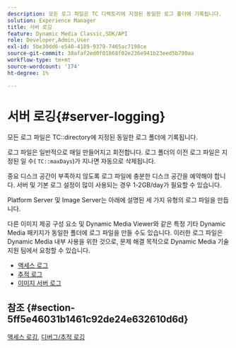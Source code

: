 ```yaml
---
description: 모든 로그 파일은 TC 디렉토리에 지정된 동일한 로그 폴더에 기록됩니다.
solution: Experience Manager
title: 서버 로깅
feature: Dynamic Media Classic,SDK/API
role: Developer,Admin,User
exl-id: 5be30dd6-e540-4189-9379-7465ac7198ce
source-git-commit: 38afaf2ed0f01868f02e236e941b23eed5b790aa
workflow-type: tm+mt
source-wordcount: '174'
ht-degree: 1%

---
```


# 서버 로깅{#server-logging}

모든 로그 파일은 TC::directory에 지정된 동일한 로그 폴더에 기록됩니다.

로그 파일은 일반적으로 매일 만들어지고 회전합니다. 로그 폴더의 이전 로그 파일은 지정된 일 수( `TC::maxDays`)가 지나면 자동으로 삭제됩니다.

중요 디스크 공간이 부족하지 않도록 로그 파일에 충분한 디스크 공간을 예약해야 합니다. 서버 및 기본 로그 설정이 많이 사용되는 경우 1-2GB/day가 필요할 수 있습니다.

Platform Server 및 Image Server는 아래에 설명된 세 가지 유형의 로그 파일을 만듭니다.

다른 이미지 제공 구성 요소 및 Dynamic Media Viewer와 같은 특정 기타 Dynamic Media 패키지가 동일한 폴더에 로그 파일을 만들 수도 있습니다. 이러한 로그 파일은 Dynamic Media 내부 사용을 위한 것으로, 문제 해결 목적으로 Dynamic Media 기술 지원 팀에서 요청할 수 있습니다.

* [액세스 로그](c-access-log.md)
* [추적 로그](c-trace-log.md)
* [이미지 서버 로그](c-image-server-log.md)

## 참조 {#section-5ff5e46031b1461c92de24e632610d6d}

[액세스 로깅](../../../../is-api/image-serving-api-ref/c-configuration-and-administration/c-server-settings/r-access-logging.md#reference-5d175921c12a48a6be7f722517615d0f),  [디버그/추적 로깅](../../../../is-api/image-serving-api-ref/c-configuration-and-administration/c-server-settings/r-debug-trace-logging.md#reference-4b372f81001849f5b495457da7af8e82)
